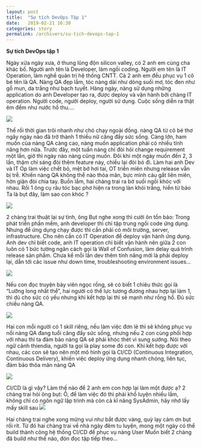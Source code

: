 ```yaml
---
layout: post
title:  "Sự tích DevOps Tập 1"
date:   2019-02-21 16:30
categories: story
permalink: /archivers/su-tich-devops-tap-1
---
```


**Sự tích DevOps tập 1**

Ngày xửa ngày xưa, ở thung lũng độn silicon valley, có 2 anh em cùng cha khác bố. Người anh tên là Developer, làm ngồi coding. Người em tên là IT Operation, làm nghề quản trị hệ thống CNTT. Cả 2 anh em đều phục vụ 1 cô bé tên là QA.
Nàng QA đẹp lắm, tóc nàng dài như dòng suối mơ, tóc đen như gỗ mun, da trắng như bạch tuyết. Hàng ngày, nàng sử dụng những application do anh Developer tạo ra, được deploy và vận hành bởi chàng IT operation.
Người code, người deploy, người sử dụng. Cuộc sống diễn ra thật êm đềm như nước hồ thu….

![](https://www.guru99.com/images/2-2017/092917_0812_DevOpsTrain1.png)

Thế rồi thời gian trôi nhanh như chó chạy ngoài đồng. nàng QA từ cô bé thơ ngây ngày nào đã trở thành 1 thiếu nữ căng đầy sức sống. Càng lớn, ham muốn của nàng QA càng cao, nàng muốn application phải có nhiều tính năng hơn nữa. Trước đây, một tuần nàng chỉ đòi hỏi change requirement một lần, giờ thì ngày nào nàng cũng muốn. Đôi khi một ngày muốn đến 2, 3 lần, thậm chí sáng đòi thêm feature này, chiều lại đòi bỏ đi. Làm hai anh Dev và IT Op làm việc chết bỏ, mệt bở hơi tai, OT triền miên nhưng release vẫn bị trễ. Khiến nàng QA không thể nào thỏa mãn, bực mình cáu gắt liên miên, hờn giận đòi chia tay.
Buồn lắm, hai chàng trai ra bờ suối ngồi khóc với nhau. Rồi 1 ông cụ râu tóc bạc phơ hiện ra trong làn khói trắng, hiền từ bảo
Ta là bụt đây, làm sao con khóc ?

![](http://giaoducso.vn/upload_file/EMCO_20170121070024truyen-cuoi-3-dieu-uoc.jpg)

2 chàng trai thuật lại sự tình, ông Bụt nghe xong thì cười ôn tồn bảo:
Trong phát triển phần mềm, anh developer thì chỉ tập trung ngồi code ứng dụng. Nhưng để ứng dụng chạy được thì cần phải có môi trường, server, infrastructure. Cho nên cần có IT Operation để deploy vận hành ứng dụng. Anh dev chỉ biết code, anh IT operation chỉ biết vận hành nên giữa 2 con luôn có 1 bức tường ngăn cách gọi là Wall of Confusion, làm delay quá trình release sản phẩm. Chưa kể mỗi lần dev thêm tính năng mới là phải deploy lại, dẫn tới các issue như down time, troubleshooting environment issues…

![](https://dzone.com/storage/temp/7180884-ingraphics-devops-to-agile.png)

Nếu con đọc truyện bảy viên ngọc rồng, sẽ có biết 1 chiêu thức gọi là “Lưỡng long nhất thể”, hai người có thể lực tương đương nhau hợp lại làm 1, thì dù cho sức có yếu nhưng khi kết hợp lại thì sẽ mạnh như rồng hổ. Đủ sức chiều nàng QA.

![](https://blog.testlodge.com/wp-content/uploads/2018/06/what-is-devops-1024x538.png)

Hai con mỗi người có 1 skill riêng, nếu làm việc đơn lẻ thì sẽ không phục vụ nổi nàng QA đang tuổi căng đầy sức sống, nhưng nếu 2 con cùng phối hợp với nhau thì ta đảm bảo nàng QA sẽ phải khóc thét vì sung sướng. Nói theo ngữ cảnh thiendia, người ta gọi là play some đó con. 
Khi kết hợp được với nhau, các con sẽ tạo nên một mô hình gọi là CI/CD (Continuous Integration, Continuous Delivery), khiến việc deploy ứng dụng nhanh chóng, liên tục, đảm bảo thõa mãn nàng QA

![](https://hostadvice.com/wp-content/uploads/2018/03/devopstools1.jpg)

CI/CD là gì vậy? Làm thế nào để 2 anh em con hợp lại làm một được ạ? 2 chàng trai hỏi ông bụt:
Ồ, để làm việc đó thì phải khổ luyện nhiều lắm, không chỉ có ngôn ngữ lập trình mà còn cả kĩ năng SysAdmin, hãy nhớ lấy mấy skill sau
![](https://endocode.com/img/blog/DevOps_Roadmap.png)

Hai chàng trai nghe xong mừng vui như bắt được vàng, quỳ lạy cảm ơn bụt rối rít. Từ đó hai chàng trai về nhà ngày đêm tu luyện, mong một ngày có thể build thành công hệ thống CI/CD để phục vụ nàng User
Muốn biết 2 chàng đã build như thế nào, đón đọc tập tiếp theo…


